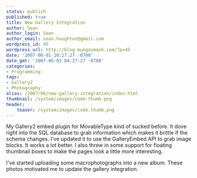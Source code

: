 ```yaml
---
status: publish
published: true
title: New Gallery Integration
author: Sean
author_login: Sean
author_email: sean.houghton@gmail.com
wordpress_id: 45
wordpress_url: http://blog.mungosmash.com/?p=45
date: '2007-06-01 20:27:27 -0700'
date_gmt: '2007-06-02 04:27:27 -0700'
categories:
- Programming
tags:
- Gallery2
- Photography
alias: /2007/06/new-gallery-integration/index.html
thumbnail: /system/images/code-thumb.png
header:
    teaser: /system/images/code-thumb.png
---
```

My Gallery2 embed plugin for MovableType kind of sucked before.  It dove right into the SQL database to grab information which makes it brittle if the schema changes.  I've updated it to use the GalleryEmbed API to grab image blocks.  It works a lot better.  I also threw in some support for floating thumbnail boxes to make the pages look a little more interesting.

I've started uploading some macrophotographs into a new album.  These photos motivated me to update the gallery integration.

